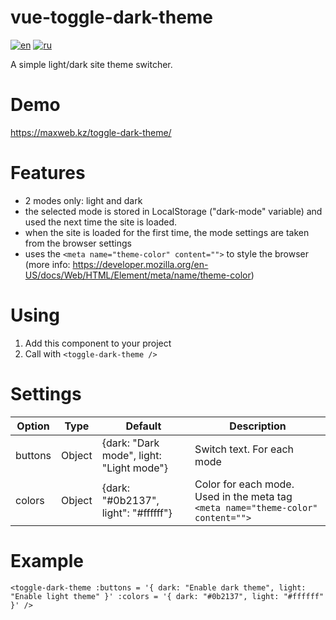 # vue-toggle-dark-theme
[![en](https://img.shields.io/badge/lang-en-red.svg)](https://github.com/shtekleinmax/vue-toggle-dark-theme/blob/main/README.md)
[![ru](https://img.shields.io/badge/lang-ru-red.svg)](https://github.com/shtekleinmax/vue-toggle-dark-theme/blob/main/README.ru.md)

A simple light/dark site theme switcher.

# Demo
https://maxweb.kz/toggle-dark-theme/

# Features
- 2 modes only: light and dark
- the selected mode is stored in LocalStorage ("dark-mode" variable) and used the next time the site is loaded.
- when the site is loaded for the first time, the mode settings are taken from the browser settings
- uses the `<meta name="theme-color" content="">` to style the browser (more info: https://developer.mozilla.org/en-US/docs/Web/HTML/Element/meta/name/theme-color)

# Using
1. Add this component to your project
2. Call with `<toggle-dark-theme />`

# Settings
| Option        | Type          | Default       | Description   |
| ------------- | ------------- | ------------- | ------------- |
| buttons       | Object        | {dark: "Dark mode", light: "Light mode"} | Switch text. For each mode |
| colors        | Object        | {dark: "#0b2137", light": "#ffffff"} | Сolor for each mode. Used in the meta tag `<meta name="theme-color" content="">` |

# Example
`<toggle-dark-theme
      :buttons = '{
          dark: "Enable dark theme",
          light: "Enable light theme"
      }'
      :colors = '{
          dark: "#0b2137",
          light: "#ffffff"
      }'
  />`

